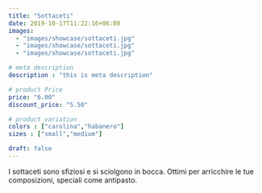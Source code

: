 ```yaml
---
title: "Sottaceti"
date: 2019-10-17T11:22:16+06:00
images: 
  - "images/showcase/sottaceti.jpg"
  - "images/showcase/sottaceti.jpg"
  - "images/showcase/sottaceti.jpg"

# meta description
description : "this is meta description"

# product Price
price: "6.00"
discount_price: "5.50"

# product variation
colors : ["carolina","habanero"]
sizes : ["small","medium"]

draft: false
---
```


I sottaceti sono sfiziosi e si sciolgono in bocca. Ottimi per arricchire le tue composizioni, speciali come antipasto.